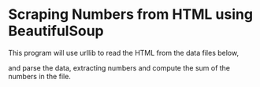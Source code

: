 # Scraping Numbers from HTML using BeautifulSoup

This program will use urllib to read the HTML from the data files below, 

and parse the data, extracting numbers and compute the sum of the numbers in the file.
